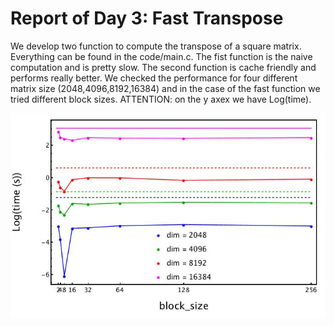# Report of Day 3: Fast Transpose

We develop two function to compute the transpose of a square matrix. Everything can be found in the code/main.c. The fist function is the naive computation and is pretty slow. The second function is cache friendly and performs really better. We checked the performance for four different matrix size (2048,4096,8192,16384) and in the case of the fast function we tried different block sizes. ATTENTION: on the y axex we have Log(time).


![Figure_1](transpose.jpg)